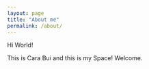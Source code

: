 ```yaml
---
layout: page
title: "About me"
permalink: /about/
---
```


Hi World!

This is Cara Bui and this is my Space! Welcome.
